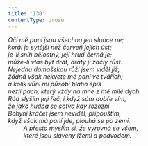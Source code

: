 ```yaml
---
title: '130'
contentType: prose
---
```


_Oči mé paní jsou všechno jen slunce ne;  
korál je sytější než červeň jejích úst;  
je-li sníh bělostný, její hruď černá je;  
může-li vlas být drát, dráty jí začly růst.  
Nejednu damašskou růži jsem viděl již,  
žádná však nekvete mé paní ve tvářích;  
a kolik vůní mi působí blaho spíš  
nežli pach, který vždy na mne z mé milé dých.  
Rád slyším její řeč, i když sám dobře vím,  
že jako hudba se sotva kdy rozezní.  
Bohyni kráčet jsem neviděl, připouštím,  
když však má paní jde, plouhá se po zemi.  
         A přesto myslím si, že vyrovná se všem,  
         které jsou slaveny lžemi a podvodem._
